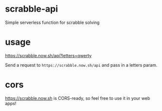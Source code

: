 # scrabble-api

Simple serverless function for scrabble solving

# usage

https://scrabble.now.sh/api?letters=qwerty

Send a request to `https://scrabble.now.sh/api` and pass in a letters param.

# cors

https://scrabble.now.sh is CORS-ready, so feel free to use it in your web apps!

